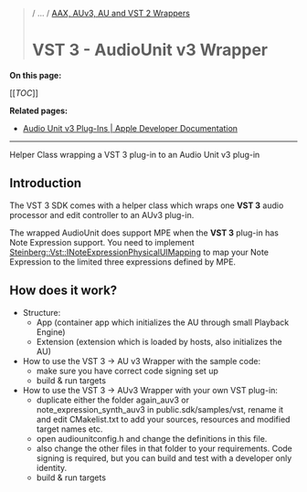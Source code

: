 >/ ... / [AAX, AUv3, AU and VST 2 Wrappers](../Wrappers/Index.md)
>
># VST 3 - AudioUnit v3 Wrapper

**On this page:**

[[_TOC_]]

**Related pages:**

- [Audio Unit v3 Plug-Ins | Apple Developer Documentation](https://developer.apple.com/documentation/audiotoolbox/audio_unit_v3_plug-ins?language=objc)

---

Helper Class wrapping a VST 3 plug-in to an Audio Unit v3 plug-in

## Introduction

The VST 3 SDK comes with a helper class which wraps one **VST 3** audio processor and edit controller to an AUv3 plug-in.

The wrapped AudioUnit does support MPE when the **VST 3** plug-in has Note Expression support. You need to implement [Steinberg::Vst::INoteExpressionPhysicalUIMapping](https://steinbergmedia.github.io/vst3_doc/vstinterfaces/classSteinberg_1_1Vst_1_1INoteExpressionPhysicalUIMapping.html) to map your Note Expression to the limited three expressions defined by MPE.

## How does it work?

- Structure:
  - App (container app which initializes the AU through small Playback Engine)
  - Extension (extension which is loaded by hosts, also initializes the AU)
- How to use the VST 3 → AU v3 Wrapper with the sample code:
  - make sure you have correct code signing set up
  - build & run targets
- How to use the VST 3 → AUv3 Wrapper with your own VST plug-in:
  - duplicate either the folder again_auv3 or note_expression_synth_auv3 in public.sdk/samples/vst, rename it and edit CMakelist.txt to add your sources, resources and modified target names etc.
  - open audiounitconfig.h and change the definitions in this file.
  - also change the other files in that folder to your requirements. Code signing is required, but you can build and test with a developer only identity.
  - build & run targets
  